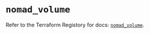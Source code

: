 # `nomad_volume`

Refer to the Terraform Registory for docs: [`nomad_volume`](https://registry.terraform.io/providers/hashicorp/nomad/2.1.0/docs/resources/volume).
